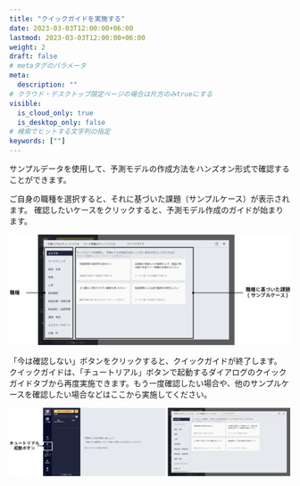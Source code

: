 ```yaml
---
title: "クイックガイドを実施する"
date: 2023-03-03T12:00:00+06:00
lastmod: 2023-03-03T12:00:00+06:00
weight: 2
draft: false
# metaタグのパラメータ
meta:
  description: ""
# クラウド・デスクトップ限定ページの場合は片方のみtrueにする
visible:
  is_cloud_only: true
  is_desktop_only: false
# 検索でヒットする文字列の指定
keywords: [""]
---
```


サンプルデータを使用して、予測モデルの作成方法をハンズオン形式で確認することができます。

ご自身の職種を選択すると、それに基づいた課題（サンプルケース）が表示されます。
確認したいケースをクリックすると、予測モデル作成のガイドが始まります。 

![](../../img/t_slide124.png)

「今は確認しない」ボタンをクリックすると、クイックガイドが終了します。
クイックガイドは、「チュートリアル」ボタンで起動するダイアログのクイックガイドタブから再度実施できます。​
もう一度確認したい場合や、他のサンプルケースを確認したい場合などはここから実施してください。

![](../../img/t_slide125.png)

